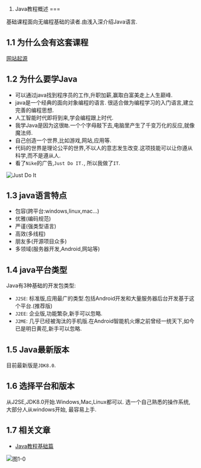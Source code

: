 1. Java教程概述
===

<div class="jumbotron">
<p>基础课程面向无编程基础的读者.由浅入深介绍Java语言.<br>
</div>


1.1 为什么会有这套课程
---
[网站起源](http://localhost/about.html)

1.2 为什么要学Java
---
* 可以通过java找到程序员的工作,升职加薪,赢取白富美走上人生巅峰.  
* java是一个经典的面向对象编程的语言. 很适合做为编程学习的入门语言,建立完善的编程思想.   
* 人工智能时代即将到来,学会编程跟上时代.   
* 我学Java是因为这很`酷`.一个个字母敲下去,电脑里产生了千变万化的反应,就像魔法师.  
* 自己创造一个世界,比如游戏,网站,应用等.   
* 代码的世界是理论公平的世界,不以人的意志发生改变.这项技能可以让你遵从科学,而不是遵从人.  
* 看了`Nike`的广告,`Just Do IT.`, 所以我做了`IT`.   

![Just Do It](http://localhost/img/java/basic/1-0.jpg)

1.3 java语言特点
---

* 包容(跨平台:windows,linux,mac...)   
* 优雅(编码规范)   
* 严谨(强类型语言)  
* 高效(多线程)   
* 朋友多(开源项目众多)   
* 多领域(服务器开发,Android,网站等)   

1.4 java平台类型
---
Java有3种基础的开发包类型:   
* `J2SE`: 标准版,应用最广的类型.包括Android开发和大量服务器后台开发基于这个平台.(推荐版)   
* `J2EE`: 企业版,功能繁杂,新手可以忽略.   
* `J2ME`: 几乎已经被淘汰的手机版.在Android智能机火爆之前曾经一统天下,如今已是明日黄花,新手可以忽略.   

1.5 Java最新版本
---
目前最新版是`JDK8.0`.

1.6 选择平台和版本
---
从J2SE,JDK8.0开始.Windows,Mac,Linux都可以. 选一个自己熟悉的操作系统, 大部分人从windows开始, 最容易上手.

1.7 相关文章
---

* [Java教程基础篇](http://localhost/article/java/basic/index.html)   

![图1-0](http://localhost/img/java/basic/1-1.png)  